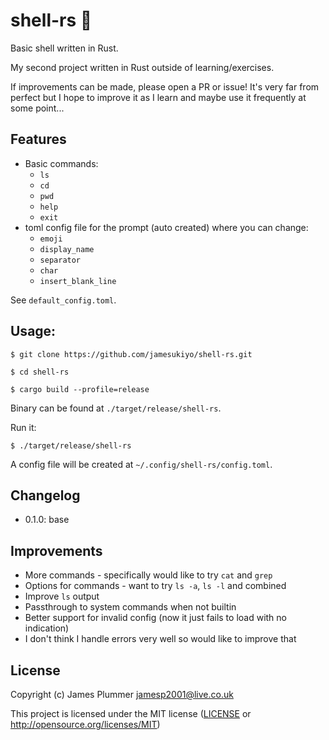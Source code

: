 # shell-rs 🦀

Basic shell written in Rust.

My second project written in Rust outside of learning/exercises.

If improvements can be made, please open a PR or issue! It's very far from
perfect but I hope to improve it as I learn and maybe use it frequently at some
point...

## Features

- Basic commands:
	- `ls`
	- `cd`
	- `pwd`
	- `help`
	- `exit`
- toml config file for the prompt (auto created) where you can change:
	- `emoji`
	- `display_name`
	- `separator`
	- `char`
	- `insert_blank_line`

See `default_config.toml`.

## Usage:

```
$ git clone https://github.com/jamesukiyo/shell-rs.git

$ cd shell-rs

$ cargo build --profile=release
```
Binary can be found at `./target/release/shell-rs`.

Run it:
```
$ ./target/release/shell-rs
```
A config file will be created at `~/.config/shell-rs/config.toml`.

## Changelog

- 0.1.0: base

## Improvements

- More commands - specifically would like to try `cat` and `grep`
- Options for commands - want to try `ls -a`, `ls -l` and combined
- Improve `ls` output
- Passthrough to system commands when not builtin
- Better support for invalid config (now it just fails to load with no indication)
- I don't think I handle errors very well so would like to improve that

## License

Copyright (c) James Plummer <jamesp2001@live.co.uk>

This project is licensed under the MIT license ([LICENSE] or <http://opensource.org/licenses/MIT>)

[LICENSE]: ./LICENSE
